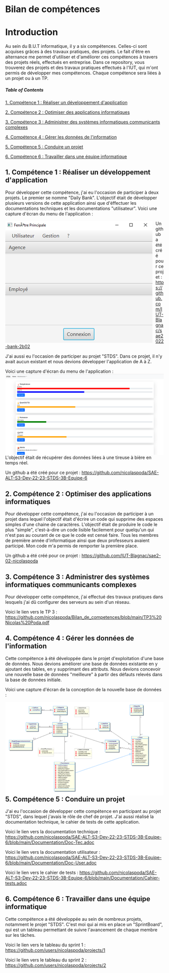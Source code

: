 # Bilan de compétences

# Introduction

Au sein du B.U.T informatique, il y a six compétences. Celles-ci sont acquises grâces à des travaux pratiques, des projets. Le fait d'être en alternance me permet d'utiliser et d'améliorer ces compétences à travers des projets réels, effectués en entreprise. Dans ce repository, vous trouverez des projets et des travaux pratiques effectués à l'IUT, qui m'ont permis de développer mes compétences. Chaque compétence sera liées à un projet ou à un TP.

##### Table of Contents  
[1. Compétence 1 : Réaliser un développement d'application](#comp1)  

[2. Compétence 2 : Optimiser des applications informatiques](#comp2)
  
[3. Compétence 3 : Administrer des systèmes informatiques communicants complexes](#comp3)

[4. Compétence 4 : Gérer les données de l'information](#comp4)

[5. Compétence 5 : Conduire un projet](#comp5)

[6. Compétence 6 : Travailler dans une équipe informatique](#comp6)


<a name="comp1">
 
## 1. Compétence 1 : Réaliser un développement d'application
  
Pour développer cette compétence, j'ai eu l'occasion de participer à deux projets. Le premier se nomme "Daily Bank". L'objectif était de développer plusieurs versions de cette application ainsi que d'éffectuer les documentations techniques et les documentations "utilisateur". Voici une capture d'écran du menu de l'application :
  

<img src="https://github.com/IUT-Blagnac/sae2022-bank-2b02/blob/main/documentation/images_doc_utilisateur/page_principale.png"
     style="float: left; margin-right: 10px;" />
  
Un github a été créé pour ce projet : https://github.com/IUT-Blagnac/sae2022-bank-2b02
  
J'ai aussi eu l'occasion de participer au projet "STDS". Dans ce projet, il n'y avait aucun existant et nous devions développer l'application de A à Z. 
  
Voici une capture d'écran du menu de l'application : <img src="https://github.com/nicolaspoda/SAE-ALT-S3-Dev-22-23-STDS-3B-Equipe-6/blob/main/Images/accueil.png"
                                                          style="float: left; margin-right: 10px;"/>
 
L'objectif était de récupérer des données liées à une tireuse à bière en temps réel.
  
Un github a été créé pour ce projet : https://github.com/nicolaspoda/SAE-ALT-S3-Dev-22-23-STDS-3B-Equipe-6
  
<a name="comp2">
 
## 2. Compétence 2 : Optimiser des applications informatiques
  
Pour développer cette compétence, j'ai eu l'occasion de participer à un projet dans lequel l'objectif était d'écrire un code qui supprime des espaces simples d'une chaine de caractères. L'objectif était de produire le code le plus "simple", c'est-à-dire un code lisible facilement pour quelqu'un qui n'est pas au courant de ce que le code est censé faire. Tous les membres de première année d'informatique ainsi que deux professeurs avaient participé. Mon code m'a permis de remporter la première place. 
  
Un github a été créé pour ce projet : https://github.com/IUT-Blagnac/sae2-02-nicolaspoda
  

  <a name="comp3">
 
## 3. Compétence 3 : Administrer des systèmes informatiques communicants complexes
    
Pour développer cette compétence, j'ai effectué des travaux pratiques dans lesquels j'ai dû configurer des serveurs au sein d'un réseau. 
    
Voici le lien vers le TP 3 : https://github.com/nicolaspoda/Bilan_de_competences/blob/main/TP3%20Nicolas%20Poda.pdf

<a name="comp4">
 
## 4. Compétence 4 : Gérer les données de l'information
  
Cette compétence à été développée dans le projet d'exploitation d'une base de données. Nous devions améliorer une base de données existante en y ajoutant des tables, en y supprimant des attributs. Nous devions concevoir une nouvelle base de données "meilleure" à partir des défauts relevés dans la base de données initiale.
  
Voici une capture d'écran de la conception de la nouvelle base de données : 

<img src="https://github.com/nicolaspoda/Bilan_de_competences/blob/main/explBD%20diag%20nvl%20bd.png"
     style="float: left; margin-right: 10px;" />
  
    
<a name="comp5">
 
## 5. Compétence 5 : Conduire un projet
  
J'ai eu l'occasion de développer cette compétence en participant au projet "STDS", dans lequel j'avais le rôle de chef de projet.  J'ai aussi réalisé la documentation technique, le cahier de tests de cette application.
  
Voici le lien vers la documentation technique : https://github.com/nicolaspoda/SAE-ALT-S3-Dev-22-23-STDS-3B-Equipe-6/blob/main/Documentation/Doc-Tec.adoc
  
Voici le lien vers la documentation utilisateur : https://github.com/nicolaspoda/SAE-ALT-S3-Dev-22-23-STDS-3B-Equipe-6/blob/main/Documentation/Doc-User.adoc

Voici le lien vers le cahier de tests : https://github.com/nicolaspoda/SAE-ALT-S3-Dev-22-23-STDS-3B-Equipe-6/blob/main/Documentation/Cahier-tests.adoc

  
<a name="comp6">
 
## 6. Compétence 6 : Travailler dans une équipe informatique
  
Cette compétence a été développée au sein de nombreux projets, notamment le projet "STDS". C'est moi qui ai mis en place un "SprintBoard", qui est un tableau permettant de suivre l'avancement de chaque membre sur les tâches. 
  
Voici le lien vers le tableau du sprint 1 : https://github.com/users/nicolaspoda/projects/1
  
Voici le lien vers le tableau du sprint 2 : https://github.com/users/nicolaspoda/projects/2



